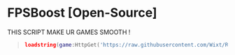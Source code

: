 # FPSBoost [Open-Source]

THIS SCRIPT MAKE UR GAMES SMOOTH !

>```lua
>loadstring(game:HttpGet('https://raw.githubusercontent.com/Wixt/RBLXScriptFPSBoost/main/main.lua'))()
>```
